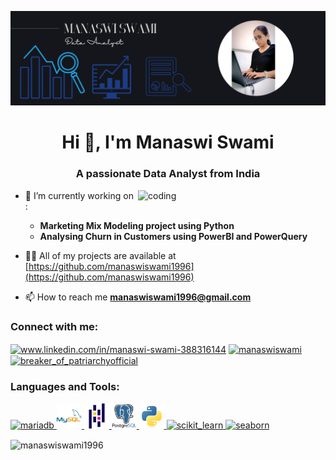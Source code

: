 ![logo](https://github.com/manaswiswami1996/manaswiswami1996/blob/main/Github%20Banner.png)
<h1 align="center">Hi 👋, I'm Manaswi Swami</h1>
<h3 align="center">A passionate Data Analyst from India</h3>

<img align = "right" alt ="coding" width = "300" src = "https://media.tenor.com/w3APLkMuTX0AAAAM/computer-work.gif">

- 🔭 I’m currently working on :
  - **Marketing Mix Modeling project using Python**
  - **Analysing Churn in Customers using PowerBI and PowerQuery**

- 👨‍💻 All of my projects are available at [https://github.com/manaswiswami1996](https://github.com/manaswiswami1996)

- 📫 How to reach me **manaswiswami1996@gmail.com**

<h3 align="left">Connect with me:</h3>
<p align="left">
<a href="https://linkedin.com/in/www.linkedin.com/in/manaswi-swami-388316144" target="blank"><img align="center" src="https://raw.githubusercontent.com/rahuldkjain/github-profile-readme-generator/master/src/images/icons/Social/linked-in-alt.svg" alt="www.linkedin.com/in/manaswi-swami-388316144" height="30" width="40" /></a>
<a href="https://kaggle.com/manaswiswami" target="blank"><img align="center" src="https://raw.githubusercontent.com/rahuldkjain/github-profile-readme-generator/master/src/images/icons/Social/kaggle.svg" alt="manaswiswami" height="30" width="40" /></a>
<a href="https://instagram.com/breaker_of_patriarchyofficial" target="blank"><img align="center" src="https://raw.githubusercontent.com/rahuldkjain/github-profile-readme-generator/master/src/images/icons/Social/instagram.svg" alt="breaker_of_patriarchyofficial" height="30" width="40" /></a>
</p>

<h3 align="left">Languages and Tools:</h3>
<p align="left"> <a href="https://mariadb.org/" target="_blank" rel="noreferrer"> <img src="https://www.vectorlogo.zone/logos/mariadb/mariadb-icon.svg" alt="mariadb" width="40" height="40"/> </a> <a href="https://www.mysql.com/" target="_blank" rel="noreferrer"> <img src="https://raw.githubusercontent.com/devicons/devicon/master/icons/mysql/mysql-original-wordmark.svg" alt="mysql" width="40" height="40"/> </a> <a href="https://pandas.pydata.org/" target="_blank" rel="noreferrer"> <img src="https://raw.githubusercontent.com/devicons/devicon/2ae2a900d2f041da66e950e4d48052658d850630/icons/pandas/pandas-original.svg" alt="pandas" width="40" height="40"/> </a> <a href="https://www.postgresql.org" target="_blank" rel="noreferrer"> <img src="https://raw.githubusercontent.com/devicons/devicon/master/icons/postgresql/postgresql-original-wordmark.svg" alt="postgresql" width="40" height="40"/> </a> <a href="https://www.python.org" target="_blank" rel="noreferrer"> <img src="https://raw.githubusercontent.com/devicons/devicon/master/icons/python/python-original.svg" alt="python" width="40" height="40"/> </a> <a href="https://scikit-learn.org/" target="_blank" rel="noreferrer"> <img src="https://upload.wikimedia.org/wikipedia/commons/0/05/Scikit_learn_logo_small.svg" alt="scikit_learn" width="40" height="40"/> </a> <a href="https://seaborn.pydata.org/" target="_blank" rel="noreferrer"> <img src="https://seaborn.pydata.org/_images/logo-mark-lightbg.svg" alt="seaborn" width="40" height="40"/> </a> </p>

<p><img align="center" src="https://github-readme-stats.vercel.app/api/top-langs?username=manaswiswami1996&show_icons=true&locale=en&layout=compact" alt="manaswiswami1996" /></p>
